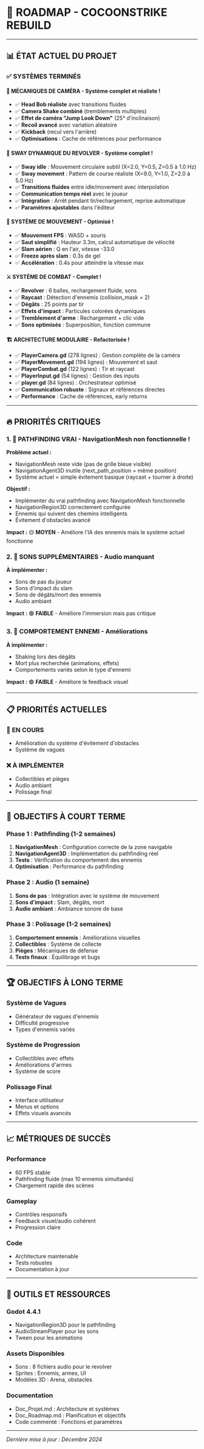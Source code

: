 # 🚀 ROADMAP - COCOONSTRIKE REBUILD

---

## 📊 ÉTAT ACTUEL DU PROJET

### ✅ SYSTÈMES TERMINÉS

#### 🎥 **MÉCANIQUES DE CAMÉRA** - Système complet et réaliste !
- ✅ **Head Bob réaliste** avec transitions fluides
- ✅ **Camera Shake combiné** (tremblements multiples)
- ✅ **Effet de caméra "Jump Look Down"** (25° d'inclinaison)
- ✅ **Recoil avancé** avec variation aléatoire
- ✅ **Kickback** (recul vers l'arrière)
- ✅ **Optimisations** : Cache de références pour performance

#### 🔫 **SWAY DYNAMIQUE DU REVOLVER** - Système complet !
- ✅ **Sway idle** : Mouvement circulaire subtil (X=2.0, Y=0.5, Z=0.5 à 1.0 Hz)
- ✅ **Sway movement** : Pattern de course réaliste (X=9.0, Y=1.0, Z=2.0 à 5.0 Hz)
- ✅ **Transitions fluides** entre idle/movement avec interpolation
- ✅ **Communication temps réel** avec le joueur
- ✅ **Intégration** : Arrêt pendant tir/rechargement, reprise automatique
- ✅ **Paramètres ajustables** dans l'éditeur

#### 🏃 **SYSTÈME DE MOUVEMENT** - Optimisé !
- ✅ **Mouvement FPS** : WASD + souris
- ✅ **Saut simplifié** : Hauteur 3.3m, calcul automatique de vélocité
- ✅ **Slam aérien** : Q en l'air, vitesse -33.0
- ✅ **Freeze après slam** : 0.3s de gel
- ✅ **Accélération** : 0.4s pour atteindre la vitesse max

#### ⚔️ **SYSTÈME DE COMBAT** - Complet !
- ✅ **Revolver** : 6 balles, rechargement fluide, sons
- ✅ **Raycast** : Détection d'ennemis (collision_mask = 2)
- ✅ **Dégâts** : 25 points par tir
- ✅ **Effets d'impact** : Particules colorées dynamiques
- ✅ **Tremblement d'arme** : Rechargement + clic vide
- ✅ **Sons optimisés** : Superposition, fonction commune

#### 🏗️ **ARCHITECTURE MODULAIRE** - Refactorisée !
- ✅ **PlayerCamera.gd** (278 lignes) : Gestion complète de la caméra
- ✅ **PlayerMovement.gd** (194 lignes) : Mouvement et saut
- ✅ **PlayerCombat.gd** (122 lignes) : Tir et raycast
- ✅ **PlayerInput.gd** (54 lignes) : Gestion des inputs
- ✅ **player.gd** (84 lignes) : Orchestrateur optimisé
- ✅ **Communication robuste** : Signaux et références directes
- ✅ **Performance** : Cache de références, early returns

---

## 🔥 PRIORITÉS CRITIQUES

### 1. 🚨 **PATHFINDING VRAI** - NavigationMesh non fonctionnelle !
**Problème actuel :**
- NavigationMesh reste vide (pas de grille bleue visible)
- NavigationAgent3D inutile (next_path_position = même position)
- Système actuel = simple évitement basique (raycast + tourner à droite)

**Objectif :**
- Implémenter du vrai pathfinding avec NavigationMesh fonctionnelle
- NavigationRegion3D correctement configurée
- Ennemis qui suivent des chemins intelligents
- Évitement d'obstacles avancé

**Impact :** 🟡 **MOYEN** - Améliore l'IA des ennemis mais le système actuel fonctionne

### 2. 🎵 **SONS SUPPLÉMENTAIRES** - Audio manquant
**À implémenter :**
- Sons de pas du joueur
- Sons d'impact du slam
- Sons de dégâts/mort des ennemis
- Audio ambiant

**Impact :** 🟢 **FAIBLE** - Améliore l'immersion mais pas critique

### 3. 🤖 **COMPORTEMENT ENNEMI** - Améliorations
**À implémenter :**
- Shaking lors des dégâts
- Mort plus recherchée (animations, effets)
- Comportements variés selon le type d'ennemi

**Impact :** 🟢 **FAIBLE** - Améliore le feedback visuel

---

## 📋 PRIORITÉS ACTUELLES

### 🔄 **EN COURS**
- Amélioration du système d'évitement d'obstacles
- Système de vagues

### ❌ **À IMPLÉMENTER**
- Collectibles et pièges
- Audio ambiant
- Polissage final

---

## 🎯 OBJECTIFS À COURT TERME

### **Phase 1 : Pathfinding (1-2 semaines)**
1. **NavigationMesh** : Configuration correcte de la zone navigable
2. **NavigationAgent3D** : Implémentation du pathfinding réel
3. **Tests** : Vérification du comportement des ennemis
4. **Optimisation** : Performance du pathfinding

### **Phase 2 : Audio (1 semaine)**
1. **Sons de pas** : Intégration avec le système de mouvement
2. **Sons d'impact** : Slam, dégâts, mort
3. **Audio ambiant** : Ambiance sonore de base

### **Phase 3 : Polissage (1-2 semaines)**
1. **Comportement ennemis** : Améliorations visuelles
2. **Collectibles** : Système de collecte
3. **Pièges** : Mécaniques de défense
4. **Tests finaux** : Équilibrage et bugs

---

## 🏆 OBJECTIFS À LONG TERME

### **Système de Vagues**
- Générateur de vagues d'ennemis
- Difficulté progressive
- Types d'ennemis variés

### **Système de Progression**
- Collectibles avec effets
- Améliorations d'armes
- Système de score

### **Polissage Final**
- Interface utilisateur
- Menus et options
- Effets visuels avancés

---

## 📈 MÉTRIQUES DE SUCCÈS

### **Performance**
- 60 FPS stable
- Pathfinding fluide (max 10 ennemis simultanés)
- Chargement rapide des scènes

### **Gameplay**
- Contrôles responsifs
- Feedback visuel/audio cohérent
- Progression claire

### **Code**
- Architecture maintenable
- Tests robustes
- Documentation à jour

---

## 🔧 OUTILS ET RESSOURCES

### **Godot 4.4.1**
- NavigationRegion3D pour le pathfinding
- AudioStreamPlayer pour les sons
- Tween pour les animations

### **Assets Disponibles**
- Sons : 8 fichiers audio pour le revolver
- Sprites : Ennemis, armes, UI
- Modèles 3D : Arena, obstacles

### **Documentation**
- Doc_Projet.md : Architecture et systèmes
- Doc_Roadmap.md : Planification et objectifs
- Code commenté : Fonctions et paramètres

---

*Dernière mise à jour : Décembre 2024*
